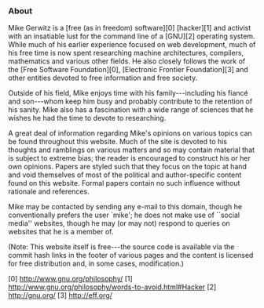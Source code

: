 ### About

Mike Gerwitz is a [free (as in freedom) software][0] [hacker][1] and activist
with an insatiable lust for the command line of a [GNU][2] operating system.
While much of his earlier experience focused on web development, much of his
free time is now spent researching machine architectures, compilers, mathematics
and various other fields. He also closely follows the work of the [Free Software
Foundation][0], [Electronic Frontier Foundation][3] and other entities devoted
to free information and free society.

Outside of his field, Mike enjoys time with his family---including his fiancé
and son---whom keep him busy and probably contribute to the retention of his
sanity. Mike also has a fascination with a wide range of sciences that he
wishes he had the time to devote to researching.

A great deal of information regarding Mike's opinions on various topics can be
found throughout this website. Much of the site is devoted to his thoughts and
ramblings on various matters and so may contain material that is subject to
extreme bias; the reader is encouraged to construct his or her own opinions.
Papers are styled such that they focus on the topic at hand and void themselves
of most of the political and author-specific content found on this website.
Formal papers contain no such influence without rationale and references.

Mike may be contacted by sending any e-mail to this domain, though he
conventionally prefers the user `mike'; he does not make use of ``social media''
websites, though he may (or may not) respond to queries on websites that he is a
member of.

(Note: This website itself is free---the source code is available via the commit
hash links in the footer of various pages and the content is licensed for free
distribution and, in some cases, modification.)


[0] http://www.gnu.org/philosophy/
[1] http://www.gnu.org/philosophy/words-to-avoid.html#Hacker
[2] http://gnu.org/
[3] http://eff.org/
